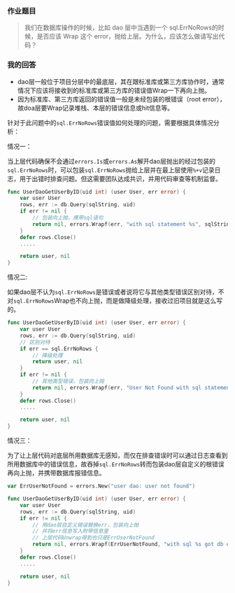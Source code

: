### 作业题目

>我们在数据库操作的时候，比如 dao 层中当遇到一个 sql.ErrNoRows的时候，是否应该 Wrap 这个 error，抛给上层。为什么，应该怎么做请写出代码？

### 我的回答

- dao层一般位于项目分层中的最底层，其在跟标准库或第三方库协作时，通常情况下应该将接收到的标准库或第三方库的错误值Wrap一下再向上抛。
- 因为标准库、第三方库返回的错误值一般是未经包装的根错误（root error），故doa层要Wrap记录堆栈、本层的错误信息或hit信息等。

针对于此问题中的`sql.ErrNoRows`错误值如何处理的问题，需要根据具体情况分析：

情况一：

当上层代码确保不会通过`errors.Is`或`errors.As`解开dao层抛出的经过包装的`sql.ErrNoRows`时，可以包装`sql.ErrNoRows`抛给上层并在最上层使用`%+v`记录日志，用于出错时排查问题。但这需要团队达成共识，并用代码审查等机制监督。

```go
func UserDaoGetUserByID(uid int) (user User, err error) {
    var user User
    rows, err := db.Query(sqlString, uid)
	if err != nil {
        // 包装向上抛，携带sql语句
        return nil, errors.Wrapf(err, "with sql statement %s", sqlString)
	}
    defer rows.Close()
    .....

    return user, nil
}
```
情况二:

如果dao层不认为`sql.ErrNoRows`是错误或者说将它与其他类型错误区别对待，不对`sql.ErrNoRows`Wrap也不向上抛，而是做降级处理，接收过旧项目就是这么写的。

```go
func UserDaoGetUserByID(uid int) (user User, err error) {
    var user User
    rows, err := db.Query(sqlString, uid)
    // 区别对待
    if err == sql.ErrNoRows {
        // 降级处理
        return user, nil
    }
	if err != nil {
        // 其他类型错误，包装向上抛
		return nil, errors.Wrapf(err, "User Not Found with sql statement %s", sqlString)
	}
    defer rows.Close()
    .....

    return user, nil
}
```

情况三：

为了让上层代码对底层所用数据库无感知，而仅在排查错误时可以通过日志查看到所用数据库中的错误信息，故吞掉`sql.ErrNoRows`转而包装dao层自定义的根错误再向上抛，并携带数据库报错信息。

```go
var ErrUserNotFound = errors.New("user dao: user not found")

func UserDaoGetUserByID(uid int) (user User, err error) {
    var user User
    rows, err := db.Query(sqlString, uid)
	if err != nil {
        // 用dao层自定义错误替换err，包装向上抛
        // 并将err信息写入附带信息里
        // 上层代码Unwrap得到也只是ErrUserNotFound
		return nil, errors.Wrapf(ErrUserNotFound, "with sql %s got db error %s", sqlString, err)
	}
    defer rows.Close()
    .....

    return user, nil
}
```





